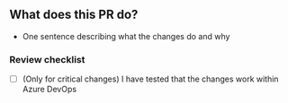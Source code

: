 What does this PR do?
---------------------

- One sentence describing what the changes do and why

### Review checklist

- [ ] (Only for critical changes) I have tested that the changes work within Azure DevOps
